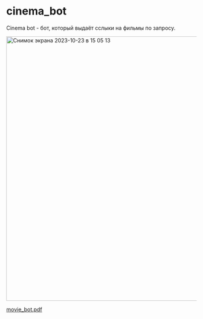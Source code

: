 # cinema_bot
Cinema bot - бот, который выдаёт сслыки на фильмы по запросу.

<img width="699" alt="Снимок экрана 2023-10-23 в 15 05 13" src="https://github.com/CinemaBot-HSE/Bot/assets/143505326/e93054b8-eb86-4432-842e-5e0dabda92bb">

[movie_bot.pdf](https://github.com/user-attachments/files/23189974/movie_bot.pdf)
